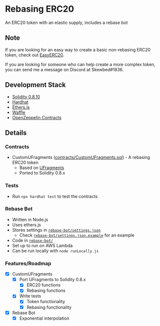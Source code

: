 # Rebasing ERC20

An ERC20 token with an elastic supply, includes a rebase bot

## Note
If you are looking for an easy way to create a basic non-rebasing ERC20 token, check out [EasyERC20](https://easyerc20.com).

If you are looking for someone who can help create a more complex token, you can send me a message on Discord at Skewbed#1836.

## Development Stack

- [Solidity 0.8.10](https://docs.soliditylang.org/en/v0.8.10/)
- [Hardhat](https://hardhat.org/)
- [Ethers.js](https://docs.ethers.io/v5/)
- [Waffle](https://getwaffle.io/)
- [OpenZeppelin Contracts](https://openzeppelin.com/contracts/)

## Details

### Contracts

- CustomUFragments ([contracts/CustomUFragments.sol](contracts/CustomUFragments.sol)) - A rebasing ERC20 token
  - Based on [UFragments](https://github.com/ampleforth/ampleforth-contracts/blob/master/contracts/UFragments.sol)
  - Ported to Solidity 0.8.x

### Tests

- Run `npx hardhat test` to test the contracts

### Rebase Bot

- Written in Node.js
- Uses ethers.js
- Stores settings in [`rebase-bot/settings.json`](rebase-bot/settings.json)
  - Check [`rebase-bot/settings.json.example`](rebase-bot/settings.json.example) for an example
- Code in [`rebase-bot/`](rebase-bot/)
- Set up to run on AWS Lambda
- Can be run locally with `node runLocally.js`

### Features/Roadmap

- [x] CustomUFragments
  - [x] Port UFragments to Solidity 0.8.x
    - [x] ERC20 functions
    - [x] Rebasing functions
  - [x] Write tests
    - [x] Token functionality
    - [x] Rebasing functionality
- [x] Rebase Bot
  - [x] Exponential interpolation
